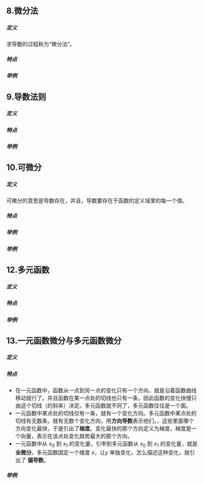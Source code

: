 




## 8.微分法
##### 定义
求导数的过程称为“微分法”。
##### 特点
##### 举例
## 9.导数法则
##### 定义
##### 特点
##### 举例

## 10.可微分
##### 定义
可微分的意思是导数存在，并且，导数要存在于函数的定义域里的每一个值。
##### 特点
##### 举例




##### 举例

## 12.多元函数
##### 定义
##### 特点


##### 举例

## 13.一元函数微分与多元函数微分
##### 定义
##### 特点
- 在一元函数中，函数从一点到另一点的变化只有一个方向，就是沿着函数曲线移动就行了。并且函数在某一点处的切线也只有一条，因此函数的变化快慢只由这个切线（的斜率）决定。多元函数就不同了，多元函数往往是一个面。
- 一元函数中某点处的切线仅有一条，就有一个变化方向。多元函数中某点处的切线有无数条，就有无数个变化方向，用**方向导数**表示他们。，这些里面哪个方向变化最快，于是引出了**梯度**。变化最快的那个方向定义为梯度，梯度是一个向量，表示在该点处变化趋势最大的那个方向。
- 一元函数中从 $x_0$ 到 $x_1$ 的变化量，引申到多元函数从 $x_0$ 到 $x_1$ 的变化量，就是**全微分**。多元函数固定一个维度 $x$，让$y$ 单独变化，怎么描述这种变化，就引出了 **偏导数**。

##### 举例

